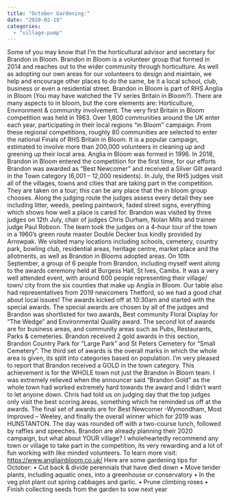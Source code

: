 ```yaml
---
title: "October Gardening:"
date: "2020-02-19"
categories: 
  - "village-pump"
---
```


Some of you may know that I’m the horticultural advisor and secretary for Brandon in Bloom. Brandon in Bloom is a volunteer group that formed in 2014 and reaches out to the wider community through horticulture. As well as adopting our own areas for our volunteers to design and maintain, we help and encourage other places to do the same, be it a local school, club, business or even a residential street. Brandon in Bloom is part of RHS Anglia in Bloom (You may have watched the TV series Britain in Bloom?). There are many aspects to in bloom, but the core elements are: Horticulture, Environment & community involvement. The very first Britain in Bloom competition was held in 1963. Over 1,600 communities around the UK enter each year, participating in their local regions “in Bloom" campaign. From these regional competitions, roughly 80 communities are selected to enter the national Finals of RHS Britain in Bloom. It is a popular campaign, estimated to involve more than 200,000 volunteers in cleaning up and greening up their local area. Anglia in Bloom was formed in 1996. In 2018, Brandon in Bloom entered the competition for the first time, for our efforts Brandon was awarded as “Best Newcomer” and received a Silver Gilt award in the Town category (6,001 – 12,000 residents). In July, the RHS judges visit all of the villages, towns and cities that are taking part in the competition. They are taken on a tour; this can be any place that the in bloom group chooses. Along the judging route the judges assess every detail they see including litter, weeds, peeling paintwork, faded street signs, everything which shows how well a place is cared for. Brandon was visited by three judges on 12th July, chair of judges Chris Durham, Nolan Mills and trainee judge Paul Robson. The team took the judges on a 4-hour tour of the town in a 1960’s green route master Double Decker bus kindly provided by Arrowpak. We visited many locations including schools, cemetery, country park, bowling club, residential areas, heritage centre, market place and the allotments, as well as Brandon in Blooms adopted areas. On 10th September, a group of 6 people from Brandon, including myself went along to the awards ceremony held at Burgess Hall, St Ives, Cambs. It was a very well attended event, with around 600 people representing their village/ town/ city from the six counties that make up Anglia in Bloom. Our table also had representatives from 2019 newcomers Thetford, so we had a good chat about local issues! The awards kicked off at 10:30am and started with the special awards. The special awards are chosen by all of the judges and Brandon was shortlisted for two awards, Best community Floral Display for “The Wedge” and Environmental Quality award. The second lot of awards are for business areas, and community areas such as Pubs, Restaurants, Parks & cemeteries. Brandon received 2 gold awards in this section, Brandon Country Park for “Large Park” and St Peters Cemetery for “Small Cemetery”. The third set of awards is the overall marks in which the whole area is given, its split into categories based on population. I’m very pleased to report that Brandon received a GOLD in the town category. This achievement is for the WHOLE town not just the Brandon in Bloom team. I was extremely relieved when the announcer said “Brandon Gold” as the whole town had worked extremely hard towards the award and I didn’t want to let anyone down. Chris had told us on judging day that the top judges only visit the best scoring areas, something which he reminded us off at the awards. The final set of awards are for Best Newcomer -Wymondham, Most Improved – Weeley, and finally the overall winner which for 2019 was HUNSTANTON. The day was rounded off with a two-course lunch, followed by raffles and speeches. Brandon are already planning their 2020 campaign, but what about YOUR village? I wholeheartedly recommend any town or village to take part in the competition, its very rewarding and a lot of fun working with like minded volunteers. To learn more visit: https://www.angliainbloom.co.uk/ Here are some gardening tips for October: • Cut back & divide perennials that have died down • Move tender plants, including aquatic ones, into a greenhouse or conservatory • In the veg plot plant out spring cabbages and garlic. • Prune climbing roses • Finish collecting seeds from the garden to sow next year
